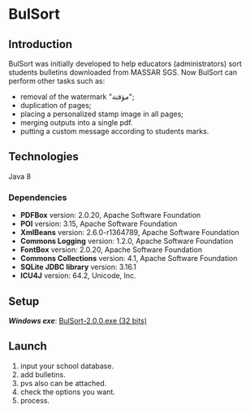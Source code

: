 # BulSort
## Introduction
BulSort was initially developed to help educators (administrators) sort students bulletins downloaded from MASSAR SGS.
Now BulSort can perform other tasks such as:
- removal of the watermark "مؤقتة";
- duplication of pages;
- placing a personalized stamp image in all pages;
- merging outputs into a single pdf.
- putting a custom message according to students marks.
## Technologies
Java 8
### Dependencies
+ **PDFBox** version: 2.0.20, Apache Software Foundation
+ **POI** version: 3.15, Apache Software Foundation
+ **XmlBeans** version: 2.6.0-r1364789, Apache Software Foundation
+ **Commons Logging** version: 1.2.0, Apache Software Foundation
+ **FontBox** version: 2.0.20, Apache Software Foundation
+ **Commons Collections** version: 4.1, Apache Software Foundation
+ **SQLite JDBC library** version: 3.16.1
+ **ICU4J** version: 64.2, Unicode, Inc.
## Setup
_**Windows exe**_: [BulSort-2.0.0.exe (32 bits)](https://sourceforge.net/projects/bulsort/)

## Launch
1. input your school database.
2. add bulletins.
3. pvs also can be attached.
4. check the options you want.
5. process.
